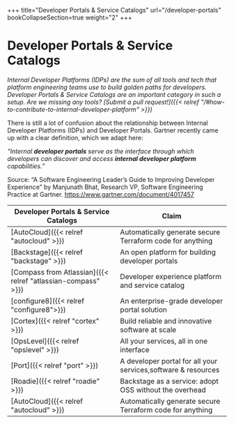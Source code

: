 +++
title="Developer Portals & Service Catalogs"
url="/developer-portals"
bookCollapseSection=true
weight="2"
+++

# Developer Portals & Service Catalogs

_Internal Developer Platforms (IDPs) are the sum of all tools and tech that platform engineering teams use to build golden paths for developers. Developer Portals & Service Catalogs are an important category in such a setup. Are we missing any tools? [Submit a pull request!]({{< relref "/#how-to-contribute-to-internal-developer-platform" >}})_

There is still a lot of confusion about the relationship between Internal Developer Platforms (IDPs) and Developer Portals.
Gartner recently came up with a clear definition, which we adapt here:

_“Internal **developer portals** serve as the interface through which developers can discover and access **internal developer platform** capabilities.”_

Source: “A Software Engineering Leader’s Guide to Improving Developer Experience” by Manjunath Bhat, Research VP, Software Engineering Practice at Gartner.
https://www.gartner.com/document/4017457

| **Developer Portals & Service Catalogs**                     | **Claim**                                                     |
| ------------------------------------------------------------ | ------------------------------------------------------------- |
| [AutoCloud]({{< relref "autocloud" >}})                      | Automatically generate secure Terraform code for anything     |
| [Backstage]({{< relref "backstage" >}})                      | An open platform for building developer portals               |
| [Compass from Atlassian]({{< relref "atlassian-compass" >}}) | Developer experience platform and service catalog             |
| [configure8]({{< relref "configure8">}})                     | An enterprise-grade developer portal solution                 |
| [Cortex]({{< relref "cortex" >}})                            | Build reliable and innovative software at scale               |
| [OpsLevel]({{< relref "opslevel" >}})                        | All your services, all in one interface                       |
| [Port]({{< relref "port" >}})                                | A developer portal for all your services,software & resources |
| [Roadie]({{< relref "roadie" >}})                            | Backstage as a service: adopt OSS without the overhead        |
| [AutoCloud]({{< relref "autocloud" >}})                      | Automatically generate secure Terraform code for anything     |
